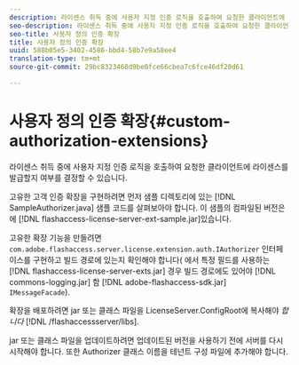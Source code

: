 ```yaml
---
description: 라이센스 취득 중에 사용자 지정 인증 로직을 호출하여 요청한 클라이언트에 라이센스를 발급할지 여부를 결정할 수 있습니다.
seo-description: 라이센스 취득 중에 사용자 지정 인증 로직을 호출하여 요청한 클라이언트에 라이센스를 발급할지 여부를 결정할 수 있습니다.
seo-title: 사용자 정의 인증 확장
title: 사용자 정의 인증 확장
uuid: 588b05e5-3402-4586-bbd4-58b7e9a58ee4
translation-type: tm+mt
source-git-commit: 29bc8323460d9be0fce66cbea7c6fce46df20d61

---
```



# 사용자 정의 인증 확장{#custom-authorization-extensions}

라이센스 취득 중에 사용자 지정 인증 로직을 호출하여 요청한 클라이언트에 라이센스를 발급할지 여부를 결정할 수 있습니다.

고유한 고객 인증 확장을 구현하려면 먼저 샘플 디렉토리에 있는 [!DNL SampleAuthorizer.java] 샘플 코드를 살펴보아야 합니다. 이 샘플의 컴파일된 버전은 에 [!DNL flashaccess-license-server-ext-sample.jar]있습니다.

고유한 확장 기능을 만들려면 `com.adobe.flashaccess.server.license.extension.auth.IAuthorizer` 인터페이스를 구현하고 빌드 경로에 있는지 확인해야 합니다( 에서 특정 필드를 사용하는 [!DNL flashaccess-license-server-exts.jar] 경우 빌드 경로에도 있어야 [!DNL commons-logging.jar] 함 [!DNL adobe-flashaccess-sdk.jar] `IMessageFacade`).

확장을 배포하려면 jar 또는 클래스 파일을 LicenseServer.ConfigRoot에 복사해야 *합니다* [!DNL /flashaccessserver/libs].

jar 또는 클래스 파일을 업데이트하려면 업데이트된 버전을 사용하기 전에 서버를 다시 시작해야 합니다. 또한 Authorizer 클래스 이름을 테넌트 구성 파일에 추가해야 합니다.
